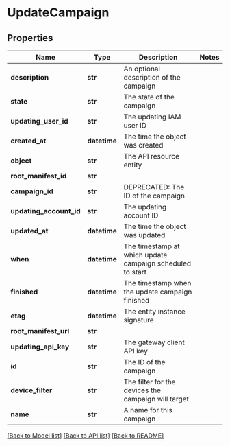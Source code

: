 # UpdateCampaign

## Properties
Name | Type | Description | Notes
------------ | ------------- | ------------- | -------------
**description** | **str** | An optional description of the campaign | 
**state** | **str** | The state of the campaign | 
**updating_user_id** | **str** | The updating IAM user ID | 
**created_at** | **datetime** | The time the object was created | 
**object** | **str** | The API resource entity | 
**root_manifest_id** | **str** |  | 
**campaign_id** | **str** | DEPRECATED: The ID of the campaign | 
**updating_account_id** | **str** | The updating account ID | 
**updated_at** | **datetime** | The time the object was updated | 
**when** | **datetime** | The timestamp at which update campaign scheduled to start | 
**finished** | **datetime** | The timestamp when the update campaign finished | 
**etag** | **datetime** | The entity instance signature | 
**root_manifest_url** | **str** |  | 
**updating_api_key** | **str** | The gateway client API key | 
**id** | **str** | The ID of the campaign | 
**device_filter** | **str** | The filter for the devices the campaign will target | 
**name** | **str** | A name for this campaign | 

[[Back to Model list]](../README.md#documentation-for-models) [[Back to API list]](../README.md#documentation-for-api-endpoints) [[Back to README]](../README.md)


